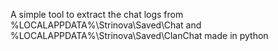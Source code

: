 A simple tool to extract the chat logs from %LOCALAPPDATA%\Strinova\Saved\Chat and %LOCALAPPDATA%\Strinova\Saved\ClanChat made in python